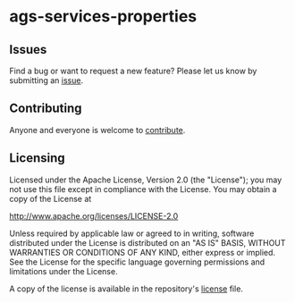 # ags-services-properties

## Issues

Find a bug or want to request a new feature?  Please let us know by submitting an [issue](https://github.com/tsamaya/ags-services-properties/issues).

## Contributing

Anyone and everyone is welcome to [contribute](https://github.com/tsamaya/ags-services-properties/pulls).

## Licensing
Licensed under the Apache License, Version 2.0 (the "License");
you may not use this file except in compliance with the License.
You may obtain a copy of the License at

   http://www.apache.org/licenses/LICENSE-2.0

Unless required by applicable law or agreed to in writing, software
distributed under the License is distributed on an "AS IS" BASIS,
WITHOUT WARRANTIES OR CONDITIONS OF ANY KIND, either express or implied.
See the License for the specific language governing permissions and
limitations under the License.

A copy of the license is available in the repository's [license](LICENSE) file.
